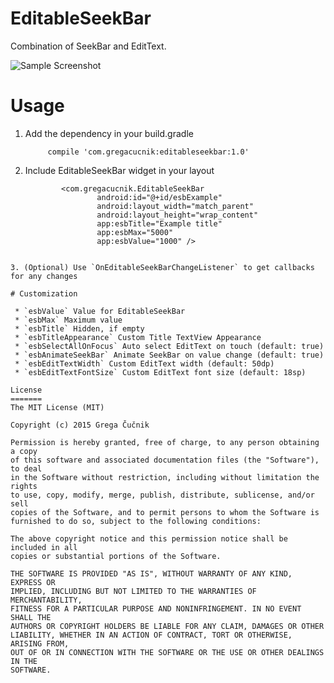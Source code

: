 # EditableSeekBar

Combination of SeekBar and EditText.

![Sample Screenshot](https://raw.githubusercontent.com/gregacucnik/EditableSeekBar/master/editableseekbar_big.gif)

# Usage

1. Add the dependency in your build.gradle

            compile 'com.gregacucnik:editableseekbar:1.0'
            
2. Include EditableSeekBar widget in your layout
    
    ```
            <com.gregacucnik.EditableSeekBar
                    android:id="@+id/esbExample"
                    android:layout_width="match_parent"
                    android:layout_height="wrap_content"
                    app:esbTitle="Example title"
                    app:esbMax="5000"
                    app:esbValue="1000" />
```

3. (Optional) Use `OnEditableSeekBarChangeListener` to get callbacks for any changes

# Customization

 * `esbValue` Value for EditableSeekBar
 * `esbMax` Maximum value
 * `esbTitle` Hidden, if empty
 * `esbTitleAppearance` Custom Title TextView Appearance
 * `esbSelectAllOnFocus` Auto select EditText on touch (default: true)
 * `esbAnimateSeekBar` Animate SeekBar on value change (default: true)
 * `esbEditTextWidth` Custom EditText width (default: 50dp)
 * `esbEditTextFontSize` Custom EditText font size (default: 18sp)

License
=======
The MIT License (MIT)

Copyright (c) 2015 Grega Čučnik

Permission is hereby granted, free of charge, to any person obtaining a copy
of this software and associated documentation files (the "Software"), to deal
in the Software without restriction, including without limitation the rights
to use, copy, modify, merge, publish, distribute, sublicense, and/or sell
copies of the Software, and to permit persons to whom the Software is
furnished to do so, subject to the following conditions:

The above copyright notice and this permission notice shall be included in all
copies or substantial portions of the Software.

THE SOFTWARE IS PROVIDED "AS IS", WITHOUT WARRANTY OF ANY KIND, EXPRESS OR
IMPLIED, INCLUDING BUT NOT LIMITED TO THE WARRANTIES OF MERCHANTABILITY,
FITNESS FOR A PARTICULAR PURPOSE AND NONINFRINGEMENT. IN NO EVENT SHALL THE
AUTHORS OR COPYRIGHT HOLDERS BE LIABLE FOR ANY CLAIM, DAMAGES OR OTHER
LIABILITY, WHETHER IN AN ACTION OF CONTRACT, TORT OR OTHERWISE, ARISING FROM,
OUT OF OR IN CONNECTION WITH THE SOFTWARE OR THE USE OR OTHER DEALINGS IN THE
SOFTWARE.
